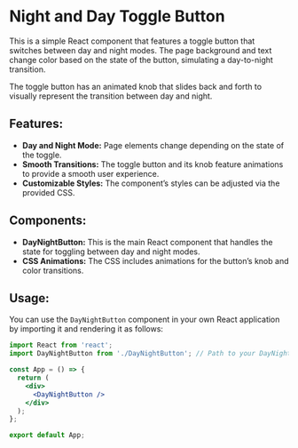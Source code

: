 # Night and Day Toggle Button

This is a simple React component that features a toggle button that switches between day and night modes. The page background and text change color based on the state of the button, simulating a day-to-night transition.

The toggle button has an animated knob that slides back and forth to visually represent the transition between day and night.

## Features:
- **Day and Night Mode:** Page elements change depending on the state of the toggle.
- **Smooth Transitions:** The toggle button and its knob feature animations to provide a smooth user experience.
- **Customizable Styles:** The component’s styles can be adjusted via the provided CSS.

## Components:
- **DayNightButton:** This is the main React component that handles the state for toggling between day and night modes.
- **CSS Animations:** The CSS includes animations for the button’s knob and color transitions.


## Usage:

You can use the `DayNightButton` component in your own React application by importing it and rendering it as follows:

```jsx
import React from 'react';
import DayNightButton from './DayNightButton'; // Path to your DayNightButton component

const App = () => {
  return (
    <div>
      <DayNightButton />
    </div>
  );
};

export default App;
